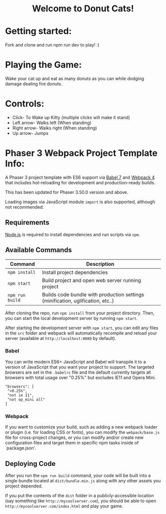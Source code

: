 <h1 align="center"> Welcome to Donut Cats!</h1> 
<!-- <p align="center"><img src="./src/assets/banner2.png"/></p> -->


# Getting started:
Fork and clone and run npm run dev to play! :)

# Playing the Game:

Wake your cat up and eat as many donuts as you can while dodging damage dealing fire donuts. 

# Controls:
* Click- To Wake up Kitty (multiple clicks will make it stand)
* Left arrow- Walks left (When standing)
* Right arrow- Walks right (When standing)
* Up arrow- Jumps

# Phaser 3 Webpack Project Template Info:

A Phaser 3 project template with ES6 support via [Babel 7](https://babeljs.io/) and [Webpack 4](https://webpack.js.org/) that includes hot-reloading for development and production-ready builds.

This has been updated for Phaser 3.50.0 version and above.

Loading images via JavaScript module `import` is also supported, although not recommended.

## Requirements

[Node.js](https://nodejs.org) is required to install dependencies and run scripts via `npm`.

## Available Commands

| Command         | Description                                                                     |
| --------------- | ------------------------------------------------------------------------------- |
| `npm install`   | Install project dependencies                                                    |
| `npm start`     | Build project and open web server running project                               |
| `npm run build` | Builds code bundle with production settings (minification, uglification, etc..) |


After cloning the repo, run `npm install` from your project directory. Then, you can start the local development server by running `npm start`.

After starting the development server with `npm start`, you can edit any files in the `src` folder and webpack will automatically recompile and reload your server (available at `http://localhost:8080` by default).

### Babel

You can write modern ES6+ JavaScript and Babel will transpile it to a version of JavaScript that you want your project to support. The targeted browsers are set in the `.babelrc` file and the default currently targets all browsers with total usage over "0.25%" but excludes IE11 and Opera Mini.

```
"browsers": [
 ">0.25%",
 "not ie 11",
 "not op_mini all"
]
```

### Webpack

If you want to customize your build, such as adding a new webpack loader or plugin (i.e. for loading CSS or fonts), you can modify the `webpack/base.js` file for cross-project changes, or you can modify and/or create new configuration files and target them in specific npm tasks inside of `package.json'.

## Deploying Code

After you run the `npm run build` command, your code will be built into a single bundle located at `dist/bundle.min.js` along with any other assets you project depended.

If you put the contents of the `dist` folder in a publicly-accessible location (say something like `http://mycoolserver.com`), you should be able to open `http://mycoolserver.com/index.html` and play your game.
